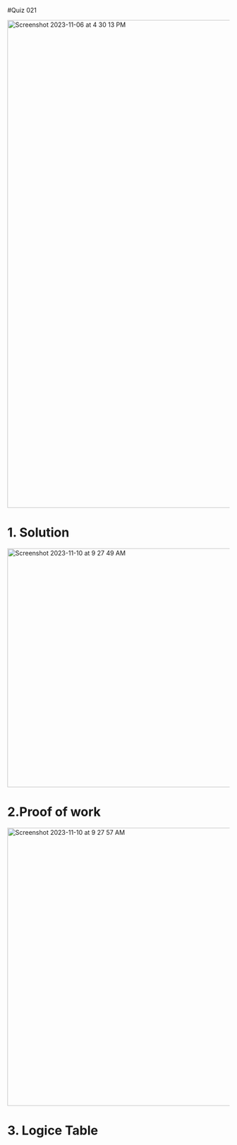 #Quiz 021

<img width="1107" alt="Screenshot 2023-11-06 at 4 30 13 PM" src="https://github.com/K-Schriber/Unit-2-Comp-Sci/assets/142757998/d5c03f8f-bd29-4c9e-bb5b-fe07501b2554">


# 1. Solution
<img width="542" alt="Screenshot 2023-11-10 at 9 27 49 AM" src="https://github.com/K-Schriber/Unit-2-Comp-Sci/assets/142757998/aaac5851-a776-4141-9557-1665e9daf66d">


# 2.Proof of work
<img width="631" alt="Screenshot 2023-11-10 at 9 27 57 AM" src="https://github.com/K-Schriber/Unit-2-Comp-Sci/assets/142757998/0f03b4dd-819d-41e4-a7b5-8fe61c440645">


# 3. Logice Table 
